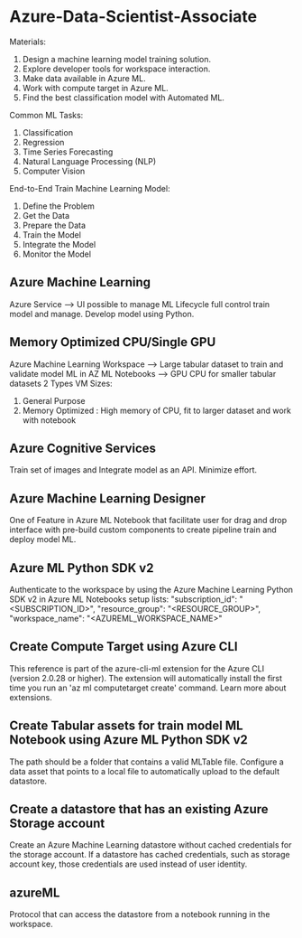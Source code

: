 # Azure-Data-Scientist-Associate

Materials:
1. Design a machine learning model training solution.
2. Explore developer tools for workspace interaction.
3. Make data available in Azure ML.
4. Work with compute target in Azure ML.
5. Find the best classification model with Automated ML.

Common ML Tasks:
1. Classification
2. Regression
3. Time Series Forecasting
4. Natural Language Processing (NLP)
5. Computer Vision

End-to-End Train Machine Learning Model:
1. Define the Problem
2. Get the Data
3. Prepare the Data
4. Train the Model
5. Integrate the Model
6. Monitor the Model

## Azure Machine Learning
Azure Service --> UI possible to manage ML Lifecycle full control train model and manage. Develop model using Python.

## Memory Optimized CPU/Single GPU
Azure Machine Learning Workspace --> Large tabular dataset to train and validate model ML in AZ ML Notebooks --> GPU 
CPU for smaller tabular datasets
2 Types VM Sizes:
1. General Purpose
2. Memory Optimized : High memory of CPU, fit to larger dataset and work with notebook

## Azure Cognitive Services
Train set of images and Integrate model as an API. Minimize effort.

## Azure Machine Learning Designer
One of Feature in Azure ML Notebook that facilitate user for drag and drop interface with pre-build custom components to create pipeline train and deploy model ML.

## Azure ML Python SDK v2
Authenticate to the workspace by using the Azure Machine Learning Python SDK v2 in Azure ML Notebooks setup lists:
"subscription_id": "<SUBSCRIPTION_ID>",
"resource_group": "<RESOURCE_GROUP>",
"workspace_name": "<AZUREML_WORKSPACE_NAME>"

## Create Compute Target using Azure CLI
This reference is part of the azure-cli-ml extension for the Azure CLI (version 2.0.28 or higher). 
The extension will automatically install the first time you run an 'az ml computetarget create' command. Learn more about extensions.

## Create Tabular assets for train model ML Notebook using Azure ML Python SDK v2
The path should be a folder that contains a valid MLTable file.
Configure a data asset that points to a local file to automatically upload to the default datastore.

## Create a datastore that has an existing Azure Storage account
Create an Azure Machine Learning datastore without cached credentials for the storage account. 
If a datastore has cached credentials, such as storage account key, those credentials are used instead of user identity.

## azureML
Protocol that can access the datastore from a notebook running in the workspace.



